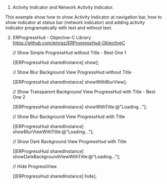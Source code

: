 1. Activity Indicator and Network Activity Indicator.

This example show how to show Activity Indicator at navigation bar, how to show indicator at status bar (network indicator) and adding activity indicator programatically with text and without text.

2. ERProgressHud - Objective-C Library  
   https://github.com/emraz/ERProgressHud-ObjectiveC

    // Show Simple ProgressHud without Title - Best One 1
    
      [[ERProgressHud sharedInstance] show];

    // Show Blur Background View ProgressHud without Title
    
      [[ERProgressHud sharedInstance] showWithBlurView];

    // Show Transparent Background View ProgressHud with Title - Best One 2
    
      [[ERProgressHud sharedInstance] showWithTitle:@"Loading..."];

    // Show Blur Background View ProgressHud with Title
    
      [[ERProgressHud sharedInstance] showBlurViewWithTitle:@"Loading..."];

    // Show Dark Background View ProgressHud with Title
    
      [[ERProgressHud sharedInstance] showDarkBackgroundViewWithTitle:@"Loading..."];


   // Hide ProgressView
    
    [[ERProgressHud sharedInstance] hide];
